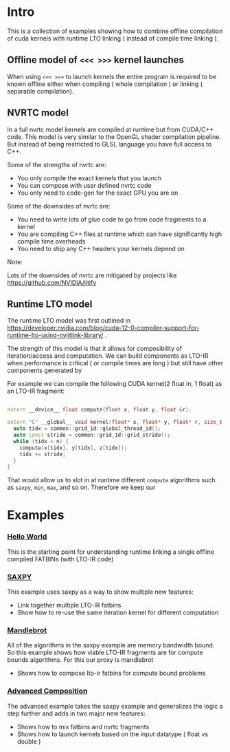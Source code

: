 # Intro

This is a collection of examples showing how to combine offline compilation of cuda kernels with runtime LTO linking ( instead of compile time linking ).

## Offline model of `<<< >>>` kernel launches

When using `<<< >>>` to launch kernels the entire program is required to be known
offline either when compiling ( whole compilation ) or linking ( separable compilation).


## NVRTC model

In a full nvrtc model kernels are compiled at runtime but from CUDA/C++ code. This model is very similar to the OpenGL shader compilation pipeline. But instead of being restricted to GLSL language you have full access to C++.

Some of the strengths of nvrtc are:
  - You only compile the exact kernels that you launch
  - You can compose with user defined nvrtc code
  - You only need to code-gen for the exact GPU you are on

Some of the downsides of nvrtc are:
  - You need to write lots of glue code to go from code fragments to a kernel
  - You are compiling C++ files at runtime which can have significantly high
  compile time overheads
  - You need to ship any C++ headers your kernels depend on

Note:

Lots of the downsides of nvrtc are mitigated by projects like https://github.com/NVIDIA/jitify

## Runtime LTO model

The runtime LTO model was first outlined in https://developer.nvidia.com/blog/cuda-12-0-compiler-support-for-runtime-lto-using-nvjitlink-library/ .

The strength of this model is that it allows for composibility of iteration/access and computation. We can build components as LTO-IR when performance is critical ( or compile times are long ) but still have other components generated by

For example we can compile the following CUDA kernel(2 float in, 1 float) as an LTO-IR fragment:
```cpp

extern __device__ float compute(float x, float y, float &r);

extern "C" __global__ void kernel(float* x, float* y, float* r, size_t n) {
  auto tidx = common::grid_1d::global_thread_id();
  auto const stride = common::grid_1d::grid_stride();
  while (tidx < n) {
    compute(x[tidx], y[tidx], z[tidx]);
    tidx += stride;
  }
}
```
That would allow us to slot in at runtime different `compute` algorithms such as
`saxpy`, `min`, `max`, and so on. Therefore we keep our


# Examples

### [Hello World](./src/hello_world)
This is the starting point for understanding runtime linking a single offline compiled
FATBINs (with LTO-IR code)


### [SAXPY](./src/saxpy)

This example uses saxpy as a way to show multiple new features:

  - Link together multiple LTO-IR fatbins
  - Show how to re-use the same iteration kernel for different computation


### [Mandlebrot](./src/mandlebrot)

All of the algorithms in the saxpy example are memory bandwidth bound. So this example
shows how viable LTO-IR fragments are for compute bounds algorithms. For this our proxy is mandlebrot

  - Shows how to compose lto-ir fatbins for compute bound problems


### [Advanced Composition](./src/adv_kernel_launch)

The advanced example takes the saxpy example and generalizes the logic a step further
and adds in two major new features:

  - Shows how to mix fatbins and nvrtc fragments
  - Shows how to launch kernels based on the input datatype ( float vs double )


